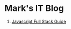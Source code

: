 # Mark's IT Blog

1. [Javascript Full Stack Guide](blogs/00001_javascript_full_stack_guide_MERN.md)
